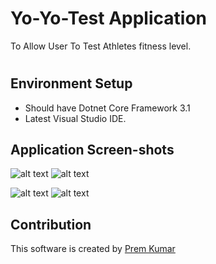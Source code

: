 # Yo-Yo-Test Application

To Allow User To Test Athletes fitness level.

#

## Environment Setup
  - Should have Dotnet Core Framework 3.1
  - Latest Visual Studio IDE.
  
## Application Screen-shots
![alt text](https://drive.google.com/uc?export=view&id=1ABB8i24_o7DPp4wquZuchBFNc7w3fWwo) ![alt text](https://drive.google.com/uc?export=view&id=1DzdOw9MWEJYiT_nebDGkLb6IM3R1OSk7)

![alt text](https://drive.google.com/uc?export=view&id=d/1cK9Cb_HfeOYAauq3qlXAB2AclXVAhBEj) ![alt text](https://drive.google.com/uc?export=view&id=1UMLzXZxAerzPN7cW9qP6RYkHq9E4y8yE)


## Contribution
This software is created by [Prem Kumar](http://pkworlz.com)
